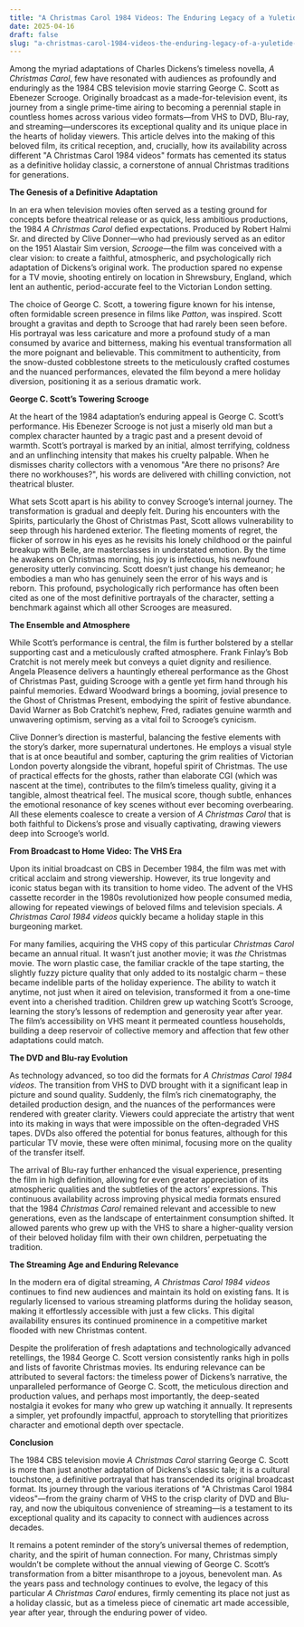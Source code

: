 ```yaml
---
title: "A Christmas Carol 1984 Videos: The Enduring Legacy of a Yuletide Classic on Screen"
date: 2025-04-16
draft: false
slug: "a-christmas-carol-1984-videos-the-enduring-legacy-of-a-yuletide-classic-on-screen" 
---
```


Among the myriad adaptations of Charles Dickens’s timeless novella, *A Christmas Carol*, few have resonated with audiences as profoundly and enduringly as the 1984 CBS television movie starring George C. Scott as Ebenezer Scrooge. Originally broadcast as a made-for-television event, its journey from a single prime-time airing to becoming a perennial staple in countless homes across various video formats—from VHS to DVD, Blu-ray, and streaming—underscores its exceptional quality and its unique place in the hearts of holiday viewers. This article delves into the making of this beloved film, its critical reception, and, crucially, how its availability across different "A Christmas Carol 1984 videos" formats has cemented its status as a definitive holiday classic, a cornerstone of annual Christmas traditions for generations.

**The Genesis of a Definitive Adaptation**

In an era when television movies often served as a testing ground for concepts before theatrical release or as quick, less ambitious productions, the 1984 *A Christmas Carol* defied expectations. Produced by Robert Halmi Sr. and directed by Clive Donner—who had previously served as an editor on the 1951 Alastair Sim version, *Scrooge*—the film was conceived with a clear vision: to create a faithful, atmospheric, and psychologically rich adaptation of Dickens’s original work. The production spared no expense for a TV movie, shooting entirely on location in Shrewsbury, England, which lent an authentic, period-accurate feel to the Victorian London setting.

The choice of George C. Scott, a towering figure known for his intense, often formidable screen presence in films like *Patton*, was inspired. Scott brought a gravitas and depth to Scrooge that had rarely been seen before. His portrayal was less caricature and more a profound study of a man consumed by avarice and bitterness, making his eventual transformation all the more poignant and believable. This commitment to authenticity, from the snow-dusted cobblestone streets to the meticulously crafted costumes and the nuanced performances, elevated the film beyond a mere holiday diversion, positioning it as a serious dramatic work.

**George C. Scott’s Towering Scrooge**

At the heart of the 1984 adaptation’s enduring appeal is George C. Scott’s performance. His Ebenezer Scrooge is not just a miserly old man but a complex character haunted by a tragic past and a present devoid of warmth. Scott’s portrayal is marked by an initial, almost terrifying, coldness and an unflinching intensity that makes his cruelty palpable. When he dismisses charity collectors with a venomous "Are there no prisons? Are there no workhouses?", his words are delivered with chilling conviction, not theatrical bluster.

What sets Scott apart is his ability to convey Scrooge’s internal journey. The transformation is gradual and deeply felt. During his encounters with the Spirits, particularly the Ghost of Christmas Past, Scott allows vulnerability to seep through his hardened exterior. The fleeting moments of regret, the flicker of sorrow in his eyes as he revisits his lonely childhood or the painful breakup with Belle, are masterclasses in understated emotion. By the time he awakens on Christmas morning, his joy is infectious, his newfound generosity utterly convincing. Scott doesn’t just change his demeanor; he embodies a man who has genuinely seen the error of his ways and is reborn. This profound, psychologically rich performance has often been cited as one of the most definitive portrayals of the character, setting a benchmark against which all other Scrooges are measured.

**The Ensemble and Atmosphere**

While Scott’s performance is central, the film is further bolstered by a stellar supporting cast and a meticulously crafted atmosphere. Frank Finlay’s Bob Cratchit is not merely meek but conveys a quiet dignity and resilience. Angela Pleasence delivers a hauntingly ethereal performance as the Ghost of Christmas Past, guiding Scrooge with a gentle yet firm hand through his painful memories. Edward Woodward brings a booming, jovial presence to the Ghost of Christmas Present, embodying the spirit of festive abundance. David Warner as Bob Cratchit’s nephew, Fred, radiates genuine warmth and unwavering optimism, serving as a vital foil to Scrooge’s cynicism.

Clive Donner’s direction is masterful, balancing the festive elements with the story’s darker, more supernatural undertones. He employs a visual style that is at once beautiful and somber, capturing the grim realities of Victorian London poverty alongside the vibrant, hopeful spirit of Christmas. The use of practical effects for the ghosts, rather than elaborate CGI (which was nascent at the time), contributes to the film’s timeless quality, giving it a tangible, almost theatrical feel. The musical score, though subtle, enhances the emotional resonance of key scenes without ever becoming overbearing. All these elements coalesce to create a version of *A Christmas Carol* that is both faithful to Dickens’s prose and visually captivating, drawing viewers deep into Scrooge’s world.

**From Broadcast to Home Video: The VHS Era**

Upon its initial broadcast on CBS in December 1984, the film was met with critical acclaim and strong viewership. However, its true longevity and iconic status began with its transition to home video. The advent of the VHS cassette recorder in the 1980s revolutionized how people consumed media, allowing for repeated viewings of beloved films and television specials. *A Christmas Carol 1984 videos* quickly became a holiday staple in this burgeoning market.

For many families, acquiring the VHS copy of this particular *Christmas Carol* became an annual ritual. It wasn’t just another movie; it was *the* Christmas movie. The worn plastic case, the familiar crackle of the tape starting, the slightly fuzzy picture quality that only added to its nostalgic charm – these became indelible parts of the holiday experience. The ability to watch it anytime, not just when it aired on television, transformed it from a one-time event into a cherished tradition. Children grew up watching Scott’s Scrooge, learning the story’s lessons of redemption and generosity year after year. The film’s accessibility on VHS meant it permeated countless households, building a deep reservoir of collective memory and affection that few other adaptations could match.

**The DVD and Blu-ray Evolution**

As technology advanced, so too did the formats for *A Christmas Carol 1984 videos*. The transition from VHS to DVD brought with it a significant leap in picture and sound quality. Suddenly, the film’s rich cinematography, the detailed production design, and the nuances of the performances were rendered with greater clarity. Viewers could appreciate the artistry that went into its making in ways that were impossible on the often-degraded VHS tapes. DVDs also offered the potential for bonus features, although for this particular TV movie, these were often minimal, focusing more on the quality of the transfer itself.

The arrival of Blu-ray further enhanced the visual experience, presenting the film in high definition, allowing for even greater appreciation of its atmospheric qualities and the subtleties of the actors’ expressions. This continuous availability across improving physical media formats ensured that the 1984 *Christmas Carol* remained relevant and accessible to new generations, even as the landscape of entertainment consumption shifted. It allowed parents who grew up with the VHS to share a higher-quality version of their beloved holiday film with their own children, perpetuating the tradition.

**The Streaming Age and Enduring Relevance**

In the modern era of digital streaming, *A Christmas Carol 1984 videos* continues to find new audiences and maintain its hold on existing fans. It is regularly licensed to various streaming platforms during the holiday season, making it effortlessly accessible with just a few clicks. This digital availability ensures its continued prominence in a competitive market flooded with new Christmas content.

Despite the proliferation of fresh adaptations and technologically advanced retellings, the 1984 George C. Scott version consistently ranks high in polls and lists of favorite Christmas movies. Its enduring relevance can be attributed to several factors: the timeless power of Dickens’s narrative, the unparalleled performance of George C. Scott, the meticulous direction and production values, and perhaps most importantly, the deep-seated nostalgia it evokes for many who grew up watching it annually. It represents a simpler, yet profoundly impactful, approach to storytelling that prioritizes character and emotional depth over spectacle.

**Conclusion**

The 1984 CBS television movie *A Christmas Carol* starring George C. Scott is more than just another adaptation of Dickens’s classic tale; it is a cultural touchstone, a definitive portrayal that has transcended its original broadcast format. Its journey through the various iterations of "A Christmas Carol 1984 videos"—from the grainy charm of VHS to the crisp clarity of DVD and Blu-ray, and now the ubiquitous convenience of streaming—is a testament to its exceptional quality and its capacity to connect with audiences across decades.

It remains a potent reminder of the story’s universal themes of redemption, charity, and the spirit of human connection. For many, Christmas simply wouldn’t be complete without the annual viewing of George C. Scott’s transformation from a bitter misanthrope to a joyous, benevolent man. As the years pass and technology continues to evolve, the legacy of this particular *A Christmas Carol* endures, firmly cementing its place not just as a holiday classic, but as a timeless piece of cinematic art made accessible, year after year, through the enduring power of video.
